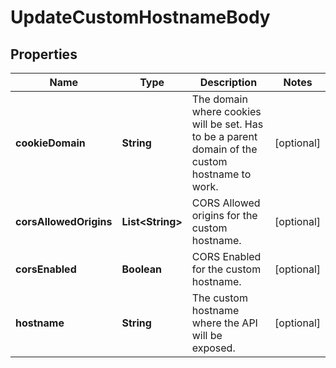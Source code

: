 

# UpdateCustomHostnameBody


## Properties

| Name | Type | Description | Notes |
|------------ | ------------- | ------------- | -------------|
|**cookieDomain** | **String** | The domain where cookies will be set. Has to be a parent domain of the custom hostname to work. |  [optional] |
|**corsAllowedOrigins** | **List&lt;String&gt;** | CORS Allowed origins for the custom hostname. |  [optional] |
|**corsEnabled** | **Boolean** | CORS Enabled for the custom hostname. |  [optional] |
|**hostname** | **String** | The custom hostname where the API will be exposed. |  [optional] |




